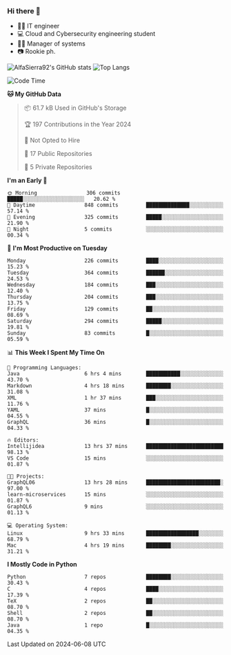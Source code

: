 ### Hi there 👋
- 👨‍💻 IT engineer
- 💻 Cloud and Cybersecurity engineering student
- 👨‍💼 Manager of systems
- 📷 Rookie ph.


![AlfaSierra92's GitHub stats](https://github-readme-stats.vercel.app/api?username=AlfaSierra92&theme=nord)
![Top Langs](https://github-readme-stats.vercel.app/api/top-langs/?username=AlfaSierra92&theme=nord&layout=compact)

<!--START_SECTION:waka-->
![Code Time](http://img.shields.io/badge/Code%20Time-134%20hrs%2025%20mins-blue)

**🐱 My GitHub Data** 

> 📦 61.7 kB Used in GitHub's Storage 
 > 
> 🏆 197 Contributions in the Year 2024
 > 
> 🚫 Not Opted to Hire
 > 
> 📜 17 Public Repositories 
 > 
> 🔑 5 Private Repositories 
 > 
**I'm an Early 🐤** 

```text
🌞 Morning                306 commits         █████░░░░░░░░░░░░░░░░░░░░   20.62 % 
🌆 Daytime                848 commits         ██████████████░░░░░░░░░░░   57.14 % 
🌃 Evening                325 commits         █████░░░░░░░░░░░░░░░░░░░░   21.90 % 
🌙 Night                  5 commits           ░░░░░░░░░░░░░░░░░░░░░░░░░   00.34 % 
```
📅 **I'm Most Productive on Tuesday** 

```text
Monday                   226 commits         ████░░░░░░░░░░░░░░░░░░░░░   15.23 % 
Tuesday                  364 commits         ██████░░░░░░░░░░░░░░░░░░░   24.53 % 
Wednesday                184 commits         ███░░░░░░░░░░░░░░░░░░░░░░   12.40 % 
Thursday                 204 commits         ███░░░░░░░░░░░░░░░░░░░░░░   13.75 % 
Friday                   129 commits         ██░░░░░░░░░░░░░░░░░░░░░░░   08.69 % 
Saturday                 294 commits         █████░░░░░░░░░░░░░░░░░░░░   19.81 % 
Sunday                   83 commits          █░░░░░░░░░░░░░░░░░░░░░░░░   05.59 % 
```


📊 **This Week I Spent My Time On** 

```text
💬 Programming Languages: 
Java                     6 hrs 4 mins        ███████████░░░░░░░░░░░░░░   43.70 % 
Markdown                 4 hrs 18 mins       ████████░░░░░░░░░░░░░░░░░   31.08 % 
XML                      1 hr 37 mins        ███░░░░░░░░░░░░░░░░░░░░░░   11.76 % 
YAML                     37 mins             █░░░░░░░░░░░░░░░░░░░░░░░░   04.55 % 
GraphQL                  36 mins             █░░░░░░░░░░░░░░░░░░░░░░░░   04.33 % 

🔥 Editors: 
Intellijidea             13 hrs 37 mins      █████████████████████████   98.13 % 
VS Code                  15 mins             ░░░░░░░░░░░░░░░░░░░░░░░░░   01.87 % 

🐱‍💻 Projects: 
GraphQL06                13 hrs 28 mins      ████████████████████████░   97.00 % 
learn-microservices      15 mins             ░░░░░░░░░░░░░░░░░░░░░░░░░   01.87 % 
GraphQL6                 9 mins              ░░░░░░░░░░░░░░░░░░░░░░░░░   01.13 % 

💻 Operating System: 
Linux                    9 hrs 33 mins       █████████████████░░░░░░░░   68.79 % 
Mac                      4 hrs 19 mins       ████████░░░░░░░░░░░░░░░░░   31.21 % 
```

**I Mostly Code in Python** 

```text
Python                   7 repos             ████████░░░░░░░░░░░░░░░░░   30.43 % 
C                        4 repos             ████░░░░░░░░░░░░░░░░░░░░░   17.39 % 
TeX                      2 repos             ██░░░░░░░░░░░░░░░░░░░░░░░   08.70 % 
Shell                    2 repos             ██░░░░░░░░░░░░░░░░░░░░░░░   08.70 % 
Java                     1 repo              █░░░░░░░░░░░░░░░░░░░░░░░░   04.35 % 
```




 Last Updated on 2024-06-08 UTC
<!--END_SECTION:waka-->

<!--
**AlfaSierra92/AlfaSierra92** is a ✨ _special_ ✨ repository because its `README.md` (this file) appears on your GitHub profile.

Here are some ideas to get you started:

- 🔭 I’m currently working on ...
- 🌱 I’m currently learning ...
- 👯 I’m looking to collaborate on ...
- 🤔 I’m looking for help with ...
- 💬 Ask me about ...
- 📫 How to reach me: ...
- 😄 Pronouns: ...
- ⚡ Fun fact: ...
-->
